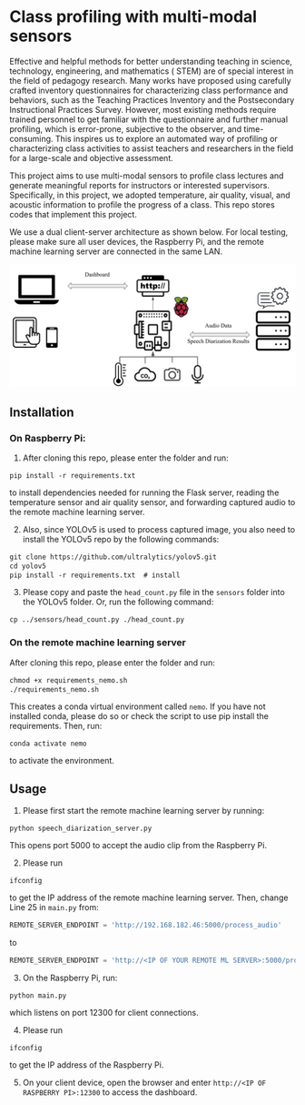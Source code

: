 # Class profiling with multi-modal sensors

Effective and helpful methods for better understanding teaching in science, technology, engineering, and mathematics (
STEM) are of special interest in the field of pedagogy research. Many works have proposed using carefully crafted
inventory questionnaires for characterizing class performance and behaviors, such as the Teaching Practices
Inventory and the Postsecondary Instructional Practices Survey. However, most existing methods require trained
personnel to get familiar with the questionnaire and further manual profiling, which is error-prone, subjective to the
observer, and time-consuming. This inspires us to explore an automated way of profiling or characterizing class
activities to assist teachers and researchers in the field for a large-scale and objective assessment.

This project aims to use multi-modal sensors to profile class lectures and generate meaningful reports for instructors
or interested
supervisors. Specifically, in this project, we adopted temperature, air quality, visual, and acoustic information to
profile the progress of a class. This repo stores codes that implement this project.

We use a dual client-server architecture as shown below. For local testing, please make sure all user devices, the
Raspberry Pi, and the remote machine learning server are connected in the same LAN.

![The dual client-server architecture.](./figures/architecture.png)

## Installation

### On Raspberry Pi:

1. After cloning this repo, please enter the folder and run:

```shell
pip install -r requirements.txt
```

to install dependencies needed for running the Flask server, reading the temperature sensor and air quality sensor, and
forwarding captured audio to the remote machine learning server.

2. Also, since YOLOv5 is used to process captured image, you also need to install the YOLOv5 repo by the following
   commands:

```shell
git clone https://github.com/ultralytics/yolov5.git
cd yolov5
pip install -r requirements.txt  # install
```

3. Please copy and paste the `head_count.py` file in the `sensors` folder into the YOLOv5 folder. Or, run the following
   command:

```shell
cp ../sensors/head_count.py ./head_count.py
```

### On the remote machine learning server

After cloning this repo, please enter the folder and run:

```shell
chmod +x requirements_nemo.sh
./requirements_nemo.sh
```

This creates a conda virtual environment called `nemo`. If you have not installed conda, please do so or check the
script to use pip install the requirements. Then, run:

```shell
conda activate nemo
```

to activate the environment.

## Usage

1. Please first start the remote machine learning server by running:

```shell
python speech_diarization_server.py
```

This opens port 5000 to accept the audio clip from the Raspberry Pi.

2. Please run

```shell
ifconfig
```

to get the IP address of the remote machine learning server. Then, change Line 25 in `main.py` from:

```python
REMOTE_SERVER_ENDPOINT = 'http://192.168.182.46:5000/process_audio'
```

to

```python
REMOTE_SERVER_ENDPOINT = 'http://<IP OF YOUR REMOTE ML SERVER>:5000/process_audio'
```

3. On the Raspberry Pi, run:

```shell
python main.py
```

which listens on port 12300 for client connections.

4. Please run

```shell
ifconfig
```

to get the IP address of the Raspberry Pi.

5. On your client device, open the browser and enter `http://<IP OF RASPBERRY PI>:12300` to access the dashboard.